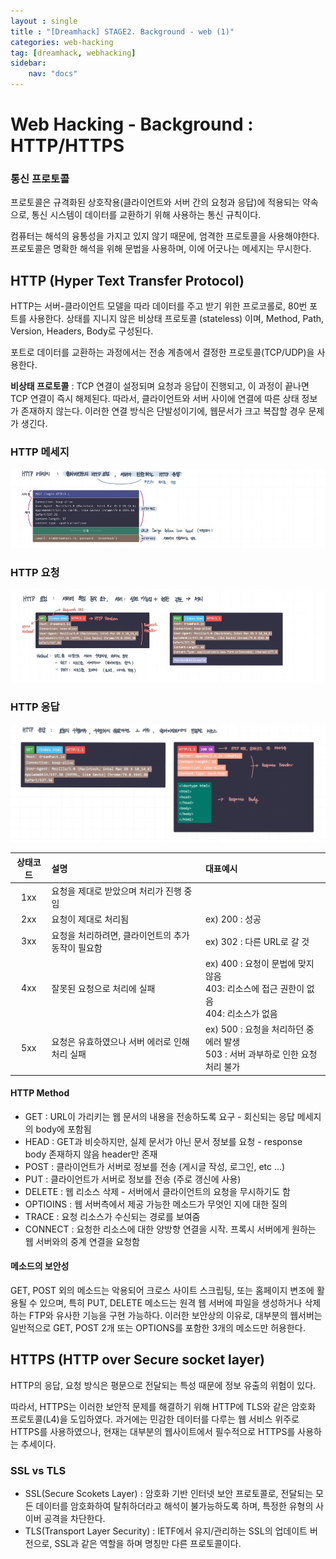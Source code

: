 ```yaml
---
layout : single
title : "[Dreamhack] STAGE2. Background - web (1)"
categories: web-hacking
tag: [dreamhack, webhacking]
sidebar:
    nav: "docs"
---
```


# Web Hacking - Background : HTTP/HTTPS

###  통신 프로토콜

프로토콜은 규격화된 상호작용(클라이언트와 서버 간의 요청과 응답)에 적용되는 약속으로, 통신 시스템이 데이터를 교환하기 위해 사용하는 통신 규칙이다. 

컴퓨터는 해석의 융통성을 가지고 있지 않기 때문에, 엄격한 프로토콜을 사용해야한다. 프로토콜은 명확한 해석을 위해 문법을 사용하며, 이에 어긋나는 메세지는 무시한다.


## HTTP (Hyper Text Transfer Protocol)

HTTP는 서버-클라이언트 모델을 따라 데이터를 주고 받기 위한 프로코롤로, 80번 포트를 사용한다. 상태를 지니지 않은 비상태 프로토콜 (stateless) 이며, Method, Path, Version, Headers, Body로 구성된다. 

포트로 데이터를 교환하는 과정에서는 전송 계층에서 결정한 프로토콜(TCP/UDP)을 사용한다. 

**비상태 프로토콜** : TCP 연결이 설정되며 요청과 응답이 진행되고, 이 과정이 끝나면 TCP 연결이 즉시 해제된다. 따라서, 클라이언트와 서버 사이에 연결에 따른 상태 정보가 존재하지 않는다. 이러한 연결 방식은 단발성이기에, 웹문서가 크고 복잡할 경우 문제가 생긴다.

### HTTP 메세지

<img src = "/images/webbackground/2-2.jpg">

### HTTP 요청

<img src = "/images/webbackground/2-3.jpg">

### HTTP 응답

<img src = "/images/webbackground/3.jpg">

|상태코드|설명|대표예시|
|:------:|:---|:------|
|1xx|요청을 제대로 받았으며 처리가 진행 중임||
|2xx|요청이 제대로 처리됨|ex) 200 : 성공|
|3xx|요청을 처리하려면, 클라이언트의 추가 동작이 필요함|ex) 302 : 다른 URL로 갈 것|
|4xx|잘못된 요청으로 처리에 실패|ex) 400 : 요청이 문법에 맞지 않음 <br> 403: 리소스에 접근 권한이 없음 <br> 404: 리소스가 없음|
|5xx|요청은 유효하였으나 서버 에러로 인해 처리 실패|ex) 500 : 요청을 처리하던 중 에러 발생 <br> 503 : 서버 과부하로 인한 요청 처리 불가|

#### HTTP Method

- GET : URL이 가리키는 웹 문서의 내용을 전송하도록 요구 - 회신되는 응답 메세지의 body에 포함됨
- HEAD : GET과 비슷하지만, 실제 문서가 아닌 문서 정보를 요청 - response body 존재하지 않음 header만 존재
- POST : 클라이언트가 서버로 정보를 전송 (게시글 작성, 로그인, etc ...)
- PUT : 클라이언트가 서버로 정보를 전송 (주로 갱신에 사용)
- DELETE : 웹 리소스 삭제 - 서버에서 클라이언트의 요청을 무시하기도 함
- OPTIOINS : 웹 서버측에서 제공 가능한 메소드가 무엇인 지에 대한 질의
- TRACE : 요청 리소스가 수신되는 경로를 보여줌
- CONNECT : 요청한 리소스에 대한 양방향 연결을 시작. 프록시 서버에게 원하는 웹 서버와의 중계 연결을 요청함

#### 메소드의 보안성

GET, POST 외의 메소드는 악용되어 크로스 사이트 스크립팅, 또는 홈페이지 변조에 활용될 수 있으며, 특히 PUT, DELETE 메소드는 원격 웹 서버에 파일을 생성하거나 삭제하는 FTP와 유사한 기능을 구현 가능하다. 이러한 보안상의 이유로, 대부분의 웹서버는 일반적으로 GET, POST 2개 또는 OPTIONS를 포함한 3개의 메소드만 허용한다.

## HTTPS (HTTP over Secure socket layer)

HTTP의 응답, 요청 방식은 평문으로 전달되는 특성 때문에 정보 유출의 위험이 있다. 

따라서, HTTPS는 이러한 보안적 문제를 해결하기 위해 HTTP에 TLS와 같은 암호화 프로토콜(L4)을 도입하였다. 과거에는 민감한 데이터를 다루는 웹 서비스 위주로 HTTPS를 사용하였으나, 현재는 대부분의 웹사이트에서 필수적으로 HTTPS를 사용하는 추세이다.

### SSL vs TLS

- SSL(Secure Scokets Layer) : 암호화 기반 인터넷 보안 프로토콜로, 전달되는 모든 데이터를 암호화하여 탈취하더라고 해석이 불가능하도록 하며, 특정한 유형의 사이버 공격을 차단한다. 
- TLS(Transport Layer Security) : IETF에서 유지/관리하는 SSL의 업데이트 버전으로, SSL과 같은 역할을 하며 명칭만 다른 프로토콜이다. 
